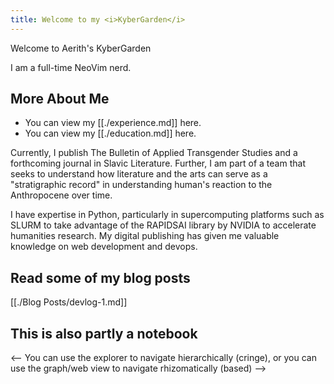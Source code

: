 ```yaml
---
title: Welcome to my <i>KyberGarden</i>
---
```

Welcome to Aerith's KyberGarden

I am a full-time NeoVim nerd. 

## More About Me

- You can view my [[./experience.md]] here.
- You can view my [[./education.md]] here.

Currently, I publish The Bulletin of Applied Transgender Studies and a forthcoming journal in Slavic Literature. Further, I am part of a team that seeks to understand how literature and the arts can serve as a "stratigraphic record" in understanding human's reaction to the Anthropocene over time.

I have expertise in Python, particularly in supercomputing platforms such as SLURM to take advantage of the RAPIDSAI library by NVIDIA to accelerate humanities research. My digital publishing has given me valuable knowledge on web development and devops.

## Read some of my blog posts

[[./Blog Posts/devlog-1.md]]

## This is also partly a notebook

<-- You can use the explorer to navigate hierarchically (cringe),
or you can use the graph/web view to navigate rhizomatically (based) -->
